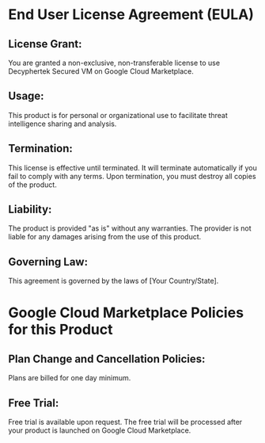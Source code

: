 End User License Agreement (EULA)
==================================

License Grant:
----------------- 
You are granted a non-exclusive, non-transferable license to use Decyphertek Secured VM on Google Cloud Marketplace.

Usage:
------ 
This product is for personal or organizational use to facilitate threat intelligence sharing and analysis.

Termination:
------------ 
This license is effective until terminated. It will terminate automatically if you fail to comply with any terms. Upon termination, you must destroy all copies of the product.

Liability:
---------- 
The product is provided "as is" without any warranties. The provider is not liable for any damages arising from the use of this product.

Governing Law:
-------------- 
This agreement is governed by the laws of [Your Country/State].

Google Cloud Marketplace Policies for this Product
==================================================

Plan Change and Cancellation Policies:
-------------------------------------
Plans are billed for one day minimum.

Free Trial:
------------
Free trial is available upon request. The free trial will be processed after your product is launched on Google Cloud Marketplace.